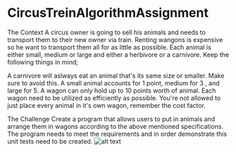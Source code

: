 # CircusTreinAlgorithmAssignment

The Context A circus owner is going to sell his animals and needs to transport them to their new owner via train. Renting wangons is expensive so he want to transport them all for as little as possible. Each animal is either small, medium or large and either a herbivore or a carnivore. Keep the following things in mind;

A carnivore will aslways eat an animal that's its same size or smaller. Make sure to avoid this. A small animal accounts for 1 point, medium for 3 , and large for 5. A wagon can only hold up to 10 points worth of animal. Each wagon need to be utilized as efficiently as possible. You're not allowed to just place every animal in it's own wagon, remember the cost factor.

The Challenge
Create a program that allows users to put in animals and arrange them in wagons according to the above mentioned specifications. The program needs to meet the requirements and in order demonstrate this unit tests need to be created.
![alt text](https://www.ilovespeelgoed.nl/media/catalog/product/cache/7045fd391e2715942ae81382dac7f882/j/a/janod_story_circustrein_paard.jpg)


